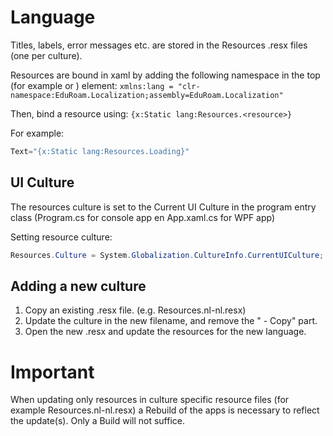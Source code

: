 ﻿# Language
Titles, labels, error messages etc. are stored in the Resources .resx files (one per culture).

Resources are bound in xaml by adding the following namespace in the top (for example <Window> or <ResourceDictionary>) element:
`xmlns:lang = "clr-namespace:EduRoam.Localization;assembly=EduRoam.Localization"`

Then, bind a resource using:
`{x:Static lang:Resources.<resource>}`

For example:
``` csharp
Text="{x:Static lang:Resources.Loading}"
```

## UI Culture
The resources culture is set to the Current UI Culture in the program entry class (Program.cs for console app en App.xaml.cs for WPF app)

Setting resource culture:
``` csharp
Resources.Culture = System.Globalization.CultureInfo.CurrentUICulture;
```

## Adding a new culture
1. Copy an existing .resx file. (e.g. Resources.nl-nl.resx)
1. Update the culture in the new filename, and remove the " - Copy" part.
1. Open the new .resx and update the resources for the new language.

# Important
When updating only resources in culture specific resource files (for example Resources.nl-nl.resx) a Rebuild of the apps is necessary to reflect the update(s). Only a Build will not suffice.
